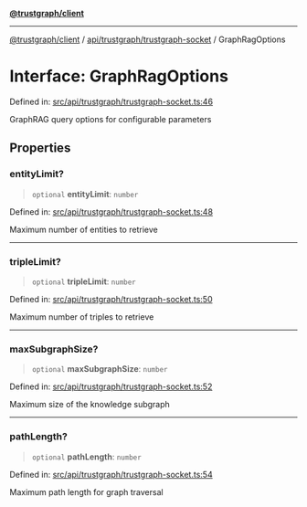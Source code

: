 [**@trustgraph/client**](../../../../README.md)

***

[@trustgraph/client](../../../../README.md) / [api/trustgraph/trustgraph-socket](../README.md) / GraphRagOptions

# Interface: GraphRagOptions

Defined in: [src/api/trustgraph/trustgraph-socket.ts:46](https://github.com/trustgraph-ai/trustgraph-ts-client/blob/dd779923b4eaffccd17ba61aaee70d2766e28e49/src/api/trustgraph/trustgraph-socket.ts#L46)

GraphRAG query options for configurable parameters

## Properties

### entityLimit?

> `optional` **entityLimit**: `number`

Defined in: [src/api/trustgraph/trustgraph-socket.ts:48](https://github.com/trustgraph-ai/trustgraph-ts-client/blob/dd779923b4eaffccd17ba61aaee70d2766e28e49/src/api/trustgraph/trustgraph-socket.ts#L48)

Maximum number of entities to retrieve

***

### tripleLimit?

> `optional` **tripleLimit**: `number`

Defined in: [src/api/trustgraph/trustgraph-socket.ts:50](https://github.com/trustgraph-ai/trustgraph-ts-client/blob/dd779923b4eaffccd17ba61aaee70d2766e28e49/src/api/trustgraph/trustgraph-socket.ts#L50)

Maximum number of triples to retrieve

***

### maxSubgraphSize?

> `optional` **maxSubgraphSize**: `number`

Defined in: [src/api/trustgraph/trustgraph-socket.ts:52](https://github.com/trustgraph-ai/trustgraph-ts-client/blob/dd779923b4eaffccd17ba61aaee70d2766e28e49/src/api/trustgraph/trustgraph-socket.ts#L52)

Maximum size of the knowledge subgraph

***

### pathLength?

> `optional` **pathLength**: `number`

Defined in: [src/api/trustgraph/trustgraph-socket.ts:54](https://github.com/trustgraph-ai/trustgraph-ts-client/blob/dd779923b4eaffccd17ba61aaee70d2766e28e49/src/api/trustgraph/trustgraph-socket.ts#L54)

Maximum path length for graph traversal
